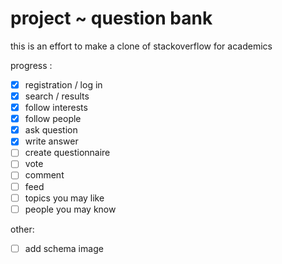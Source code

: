 # project ~ question bank
this is an effort to make a clone of stackoverflow for academics

progress :

- [X] registration / log in
- [X] search / results
- [X] follow interests
- [X] follow people
- [X] ask question
- [X] write answer
- [ ] create questionnaire
- [ ] vote 
- [ ] comment
- [ ] feed
- [ ] topics you may like
- [ ] people you may know

other:

- [ ] add schema image
